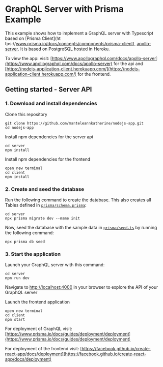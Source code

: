 # GraphQL Server with Prisma Example

This example shows how to implement a GraphQL server with Typescript based on [Prisma Client](ht tps://www.prisma.io/docs/concepts/components/prisma-client), [apollo-server](https://www.apollographql.com/docs/apollo-server). It is based on PostgreSQL hosted in Heroku.

To view the app: visit: [https://www.apollographql.com/docs/apollo-server](https://www.apollographql.com/docs/apollo-server) for the api and [https://nodejs-application-client.herokuapp.com/](https://nodejs-application-client.herokuapp.com/) for the frontend.

## Getting started - Server API

### 1. Download and install dependencies

Clone this repository

```
git clone https://github.com/manteleannkatherine/nodejs-app.git
cd nodejs-app
```

Install npm dependencies for the server api

```
cd server
npm install
```

Install npm dependencies for the frontend

```
open new terminal
cd client
npm install
```

### 2. Create and seed the database

Run the following command to create the database. This also creates all Tables defined in [`prisma/schema.prisma`](./server/schema.prisma):

```
cd server
npx prisma migrate dev --name init
```

Now, seed the database with the sample data in [`prisma/seed.ts`](./server/prisma/seeds.ts) by running the following command:

```
npx prisma db seed
```

### 3. Start the application

Launch your GraphQL server with this command:

```
cd server
npm run dev
```

Navigate to [http://localhost:4000](http://localhost:4000) in your browser to explore the API of your GraphQL server

Launch the frontend application

```
open new terminal
cd client
npm start
```

For deployment of GraphQL visit: [https://www.prisma.io/docs/guides/deployment/deployment](https://www.prisma.io/docs/guides/deployment/deployment)

For deployment of the frontend visit: [https://facebook.github.io/create-react-app/docs/deployment](https://facebook.github.io/create-react-app/docs/deployment)
